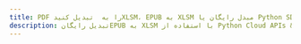 ---title: PDF را به  تبدیل کنیدXLSM، EPUB به XLSM مبدل رایگان یا Python SDKdescription: تبدیل رایگانEPUB به XLSM با استفاده از Python Cloud APIs & SDK همچنین اسناد PDF را در Cloud ایجاد، ویرایش و رندر کنید.---